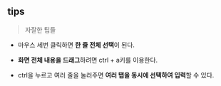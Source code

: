 ## tips

> 자잘한 팁들

* 마우스 세번 클릭하면 **한 줄 전체 선택**이 된다.

* **화면 전체 내용을 드래그**하려면 ctrl + a키를 이용한다.

* ctrl을 누르고 여러 줄을 눌러주면 **여러 탭을 동시에 선택하여 입력**할 수 있다. 









